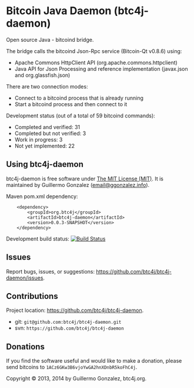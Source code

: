 Bitcoin Java Daemon (btc4j-daemon)
==================================
Open source Java - bitcoind bridge.

The bridge calls the bitcoind Json-Rpc service (Bitcoin-Qt v0.8.6) using:
* Apache Commons HttpClient API (org.apache.commons.httpclient)
* Java API for Json Processing and reference implementation (javax.json and org.glassfish.json)

There are two connection modes:
* Connect to a bitcoind process that is already running 
* Start a bitcoind process and then connect to it 

Development status (out of a total of 59 bitcoind commands):
* Completed and verified: 31
* Completed but not verified: 3
* Work in progress: 3
* Not yet implemented: 22

Using btc4j-daemon
------------------
btc4j-daemon is free software under [The MIT License (MIT)](http://opensource.org/licenses/MIT/ "The MIT License (MIT)"). It is maintained by Guillermo Gonzalez (email@ggonzalez.info).

Maven pom.xml dependency:

		<dependency>
			<groupId>org.btc4j</groupId>
			<artifactId>btc4j-daemon</artifactId>
			<version>0.0.3-SNAPSHOT</version>
		</dependency>
		
Development build status: [![Build Status](https://travis-ci.org/btc4j/btc4j-daemon.png?branch=master)](https://travis-ci.org/btc4j/btc4j-daemon)

Issues
------
Report bugs, issues, or suggestions: https://github.com/btc4j/btc4j-daemon/issues.

Contributions
-------------
Project location: https://github.com/btc4j/btc4j-daemon.
* git: `git@github.com:btc4j/btc4j-daemon.git`
* svn: `https://github.com/btc4j/btc4j-daemon`

Donations
---------
If you find the software useful and would like to make a donation, please send bitcoins to `1ACz6GKw3B6vjoYwGA2hnXDnbR5koFhC4j`.

Copyright &copy; 2013, 2014 by Guillermo Gonzalez, btc4j.org.